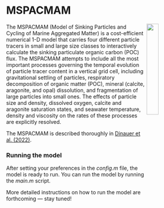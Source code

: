 <h1>MSPACMAM</h1>
<div width=100%>
  <img src="https://user-images.githubusercontent.com/82408862/194457974-e7f2a613-1ea9-4d60-9f64-9af32a35ca2e.PNG" align=right width=25%>
</div>
<p>The MSPACMAM (Model of Sinking Particles and Cycling of Marine Aggregated Matter) is a cost-efficient numerical 1-D model that carries four different particle tracers in small and large size classes to interactively calculate the sinking particulate organic carbon (POC) flux. The MSPACMAM attempts to include all the most important processes governing the temporal evolution of particle tracer content in a vertical grid cell, including gravitational settling of particles, respiratory decomposition of organic matter (POC), mineral (calcite, aragonite, and opal) dissolution, and fragmentation of large particles into small ones. The effects of particle size and density, dissolved oxygen, calcite and aragonite saturation states, and seawater temperature, density and viscosity on the rates of these processes are explicitly resolved.</p>
<p>The MSPACMAM is described thoroughly in <a href="https://doi.org/10.1029/2021GB007131">Dinauer et al. (2022)</a>.</p>
<h3>Running the model</h3>
<p>After setting your preferences in the <em>config.m</em> file, the model is ready to run. You can run the model by running the <em>main.m</em> script.</p>
<p>More detailed instructions on how to run the model are forthcoming — stay tuned!</p>
